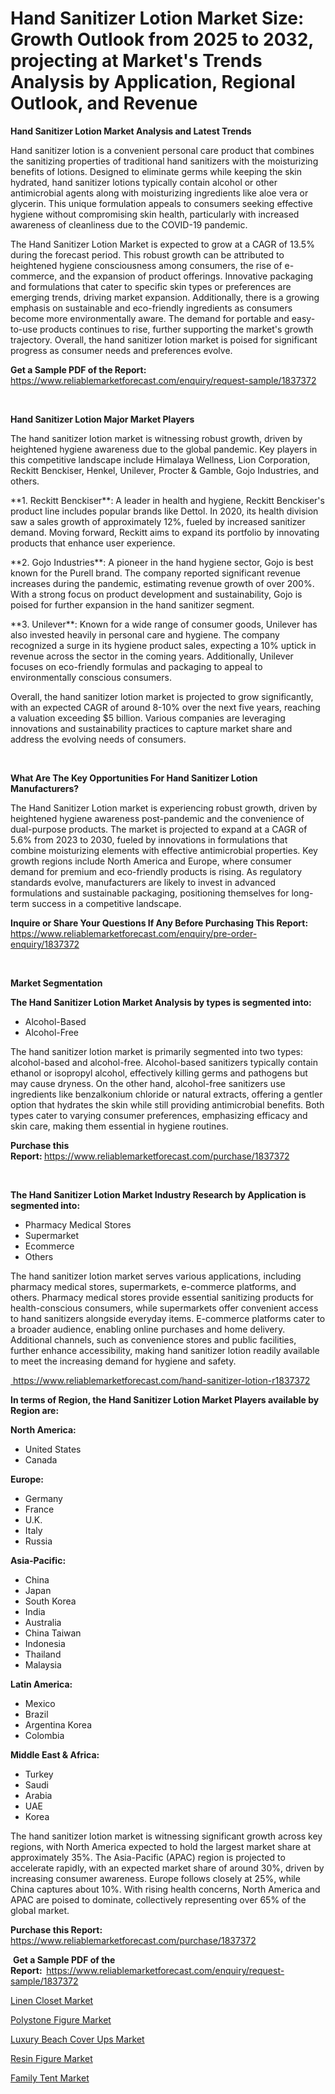 <p><h1>Hand Sanitizer Lotion Market Size: Growth Outlook from 2025 to 2032, projecting at Market's Trends Analysis by Application, Regional Outlook, and Revenue</h1></p><p><strong>Hand Sanitizer Lotion Market Analysis and Latest Trends</strong></p>
<p><p>Hand sanitizer lotion is a convenient personal care product that combines the sanitizing properties of traditional hand sanitizers with the moisturizing benefits of lotions. Designed to eliminate germs while keeping the skin hydrated, hand sanitizer lotions typically contain alcohol or other antimicrobial agents along with moisturizing ingredients like aloe vera or glycerin. This unique formulation appeals to consumers seeking effective hygiene without compromising skin health, particularly with increased awareness of cleanliness due to the COVID-19 pandemic.</p><p>The Hand Sanitizer Lotion Market is expected to grow at a CAGR of 13.5% during the forecast period. This robust growth can be attributed to heightened hygiene consciousness among consumers, the rise of e-commerce, and the expansion of product offerings. Innovative packaging and formulations that cater to specific skin types or preferences are emerging trends, driving market expansion. Additionally, there is a growing emphasis on sustainable and eco-friendly ingredients as consumers become more environmentally aware. The demand for portable and easy-to-use products continues to rise, further supporting the market's growth trajectory. Overall, the hand sanitizer lotion market is poised for significant progress as consumer needs and preferences evolve.</p></p>
<p><strong>Get a Sample PDF of the Report:&nbsp;</strong> <a href="https://www.reliablemarketforecast.com/enquiry/request-sample/1837372?utm_campaign=1134&utm_medium=2&utm_source=Github&utm_content=ia&utm_term=05042025&utm_id=hand-sanitizer-lotion">https://www.reliablemarketforecast.com/enquiry/request-sample/1837372</a></p>
<p>&nbsp;</p>
<p><strong>Hand Sanitizer Lotion Major Market Players</strong></p>
<p><p>The hand sanitizer lotion market is witnessing robust growth, driven by heightened hygiene awareness due to the global pandemic. Key players in this competitive landscape include Himalaya Wellness, Lion Corporation, Reckitt Benckiser, Henkel, Unilever, Procter & Gamble, Gojo Industries, and others.</p><p>**1. Reckitt Benckiser**: A leader in health and hygiene, Reckitt Benckiser's product line includes popular brands like Dettol. In 2020, its health division saw a sales growth of approximately 12%, fueled by increased sanitizer demand. Moving forward, Reckitt aims to expand its portfolio by innovating products that enhance user experience.</p><p>**2. Gojo Industries**: A pioneer in the hand hygiene sector, Gojo is best known for the Purell brand. The company reported significant revenue increases during the pandemic, estimating revenue growth of over 200%. With a strong focus on product development and sustainability, Gojo is poised for further expansion in the hand sanitizer segment.</p><p>**3. Unilever**: Known for a wide range of consumer goods, Unilever has also invested heavily in personal care and hygiene. The company recognized a surge in its hygiene product sales, expecting a 10% uptick in revenue across the sector in the coming years. Additionally, Unilever focuses on eco-friendly formulas and packaging to appeal to environmentally conscious consumers.</p><p>Overall, the hand sanitizer lotion market is projected to grow significantly, with an expected CAGR of around 8-10% over the next five years, reaching a valuation exceeding $5 billion. Various companies are leveraging innovations and sustainability practices to capture market share and address the evolving needs of consumers.</p></p>
<p>&nbsp;</p>
<p><strong>What Are The Key Opportunities For Hand Sanitizer Lotion Manufacturers?</strong></p>
<p><p>The Hand Sanitizer Lotion market is experiencing robust growth, driven by heightened hygiene awareness post-pandemic and the convenience of dual-purpose products. The market is projected to expand at a CAGR of 5.6% from 2023 to 2030, fueled by innovations in formulations that combine moisturizing elements with effective antimicrobial properties. Key growth regions include North America and Europe, where consumer demand for premium and eco-friendly products is rising. As regulatory standards evolve, manufacturers are likely to invest in advanced formulations and sustainable packaging, positioning themselves for long-term success in a competitive landscape.</p></p>
<p><strong>Inquire or Share Your Questions If Any Before Purchasing This Report:</strong> <a href="https://www.reliablemarketforecast.com/enquiry/pre-order-enquiry/1837372?utm_campaign=1134&utm_medium=2&utm_source=Github&utm_content=ia&utm_term=05042025&utm_id=hand-sanitizer-lotion">https://www.reliablemarketforecast.com/enquiry/pre-order-enquiry/1837372</a></p>
<p>&nbsp;</p>
<p><strong>Market Segmentation</strong></p>
<p><strong>The Hand Sanitizer Lotion Market Analysis by types is segmented into:</strong></p>
<p><ul><li>Alcohol-Based</li><li>Alcohol-Free</li></ul></p>
<p><p>The hand sanitizer lotion market is primarily segmented into two types: alcohol-based and alcohol-free. Alcohol-based sanitizers typically contain ethanol or isopropyl alcohol, effectively killing germs and pathogens but may cause dryness. On the other hand, alcohol-free sanitizers use ingredients like benzalkonium chloride or natural extracts, offering a gentler option that hydrates the skin while still providing antimicrobial benefits. Both types cater to varying consumer preferences, emphasizing efficacy and skin care, making them essential in hygiene routines.</p></p>
<p><strong>Purchase this Report:&nbsp;</strong><a href="https://www.reliablemarketforecast.com/purchase/1837372?utm_campaign=1134&utm_medium=2&utm_source=Github&utm_content=ia&utm_term=05042025&utm_id=hand-sanitizer-lotion">https://www.reliablemarketforecast.com/purchase/1837372</a></p>
<p>&nbsp;</p>
<p><strong>The Hand Sanitizer Lotion Market Industry Research by Application is segmented into:</strong></p>
<p><ul><li>Pharmacy Medical Stores</li><li>Supermarket</li><li>Ecommerce</li><li>Others</li></ul></p>
<p><p>The hand sanitizer lotion market serves various applications, including pharmacy medical stores, supermarkets, e-commerce platforms, and others. Pharmacy medical stores provide essential sanitizing products for health-conscious consumers, while supermarkets offer convenient access to hand sanitizers alongside everyday items. E-commerce platforms cater to a broader audience, enabling online purchases and home delivery. Additional channels, such as convenience stores and public facilities, further enhance accessibility, making hand sanitizer lotion readily available to meet the increasing demand for hygiene and safety.</p></p>
<p><a href="https://www.reliablemarketforecast.com/hand-sanitizer-lotion-r1837372?utm_campaign=1134&utm_medium=2&utm_source=Github&utm_content=ia&utm_term=05042025&utm_id=hand-sanitizer-lotion">&nbsp;https://www.reliablemarketforecast.com/hand-sanitizer-lotion-r1837372</a></p>
<p><strong>In terms of Region, the Hand Sanitizer Lotion Market Players available by Region are:</strong></p>
<p>
    <p> <strong> North America: </strong>
        <ul>
            <li>United States</li>
            <li>Canada</li>
        </ul>
        </p> 
    <p> <strong> Europe: </strong>
        <ul>
            <li>Germany</li>
            <li>France</li>
            <li>U.K.</li>
            <li>Italy</li>
            <li>Russia</li>
        </ul>
        </p> 
    <p> <strong> Asia-Pacific: </strong>
        <ul>
            <li>China</li>
            <li>Japan</li>
            <li>South Korea</li>
            <li>India</li>
            <li>Australia</li>
            <li>China Taiwan</li>
            <li>Indonesia</li>
            <li>Thailand</li>
            <li>Malaysia</li>
        </ul>
        </p> 
    <p> <strong> Latin America: </strong>
        <ul>
            <li>Mexico</li>
            <li>Brazil</li>
            <li>Argentina Korea</li>
            <li>Colombia</li>
        </ul>
        </p> 
    <p> <strong> Middle East & Africa: </strong>
        <ul>
            <li>Turkey</li>
            <li>Saudi</li>
            <li>Arabia</li>
            <li>UAE</li>
            <li>Korea</li>
        </ul>
    </p>
    </p>
<p><p>The hand sanitizer lotion market is witnessing significant growth across key regions, with North America expected to hold the largest market share at approximately 35%. The Asia-Pacific (APAC) region is projected to accelerate rapidly, with an expected market share of around 30%, driven by increasing consumer awareness. Europe follows closely at 25%, while China captures about 10%. With rising health concerns, North America and APAC are poised to dominate, collectively representing over 65% of the global market.</p></p>
<p><strong>Purchase this Report: </strong><a href="https://www.reliablemarketforecast.com/purchase/1837372?utm_campaign=1134&utm_medium=2&utm_source=Github&utm_content=ia&utm_term=05042025&utm_id=hand-sanitizer-lotion">https://www.reliablemarketforecast.com/purchase/1837372</a></p>
<p>&nbsp;<strong>Get a Sample PDF of the Report:&nbsp;&nbsp;</strong><a href="https://www.reliablemarketforecast.com/enquiry/request-sample/1837372?utm_campaign=1134&utm_medium=2&utm_source=Github&utm_content=ia&utm_term=05042025&utm_id=hand-sanitizer-lotion">https://www.reliablemarketforecast.com/enquiry/request-sample/1837372</a></p>
<p><strong></strong></p>
<p><p><a href="https://github.com/donnypolan/Market-Research-Report-List-1/blob/main/linen-closet-market.md?utm_campaign=1134&utm_medium=2&utm_source=Github&utm_content=ia&utm_term=05042025&utm_id=hand-sanitizer-lotion">Linen Closet Market</a></p><p><a href="https://github.com/buluckcapps2/Market-Research-Report-List-1/blob/main/polystone-figure-market.md?utm_campaign=1134&utm_medium=2&utm_source=Github&utm_content=ia&utm_term=05042025&utm_id=hand-sanitizer-lotion">Polystone Figure Market</a></p><p><a href="https://github.com/zemonarutaep/Market-Research-Report-List-1/blob/main/luxury-beach-cover-ups-market.md?utm_campaign=1134&utm_medium=2&utm_source=Github&utm_content=ia&utm_term=05042025&utm_id=hand-sanitizer-lotion">Luxury Beach Cover Ups Market</a></p><p><a href="https://github.com/floengsubb/Market-Research-Report-List-1/blob/main/resin-figure-market.md?utm_campaign=1134&utm_medium=2&utm_source=Github&utm_content=ia&utm_term=05042025&utm_id=hand-sanitizer-lotion">Resin Figure Market</a></p><p><a href="https://github.com/eleussabra/Market-Research-Report-List-1/blob/main/family-tent-market.md?utm_campaign=1134&utm_medium=2&utm_source=Github&utm_content=ia&utm_term=05042025&utm_id=hand-sanitizer-lotion">Family Tent Market</a></p></p>